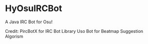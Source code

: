 # HyOsuIRCBot
A Java IRC Bot for Osu!

Credit:
PircBotX for IRC Bot Library
Uso Bot for Beatmap Suggestion Algorism

